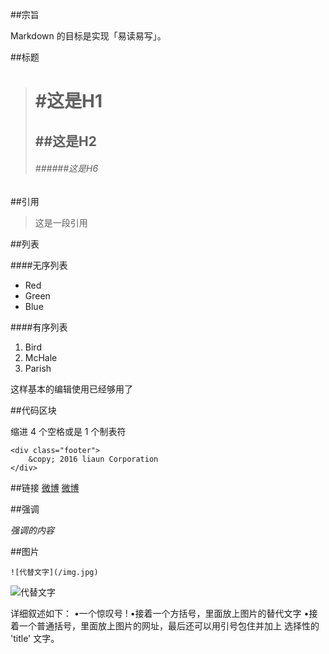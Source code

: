 

##宗旨

Markdown 的目标是实现「易读易写」。

##标题
> # #这是H1
>## ##这是H2
>###### ######这是H6

##引用

>这是一段引用

##列表

####无序列表
*   Red
*   Green
*   Blue

####有序列表
1.  Bird
2.  McHale
3.  Parish

这样基本的编辑使用已经够用了


##代码区块

缩进 4 个空格或是 1 个制表符

    <div class="footer">
        &copy; 2016 liaun Corporation
    </div>

##链接
    [微博](http://weibo.com/)
[微博](http://weibo.com/) 

##强调

*强调的内容*

##图片

    ![代替文字](/img.jpg)
![代替文字](/dome.jpg)


详细叙述如下：
•一个惊叹号 !
•接着一个方括号，里面放上图片的替代文字
•接着一个普通括号，里面放上图片的网址，最后还可以用引号包住并加上 选择性的 'title' 文字。
